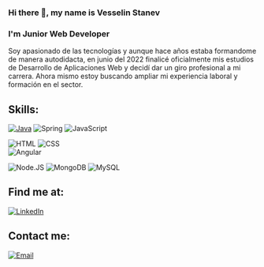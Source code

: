### Hi there 👋, my name is Vesselin Stanev
### I'm Junior Web Developer

Soy apasionado de las tecnologías y aunque hace años estaba formandome de manera autodidacta, en junio del 2022 finalicé oficialmente mis estudios de Desarrollo de Aplicaciones Web y decidí dar un giro profesional a mi carrera. Ahora mismo estoy buscando ampliar mi experiencia laboral y formación en el sector.


## Skills:
[![Java](https://img.shields.io/badge/Java-007396?style=for-the-badge&logo=java&logoColor=white&labelColor=101010)]()
![Spring](https://img.shields.io/badge/Spring-6DB33F?style=for-the-badge&logo=spring&logoColor=white)
![JavaScript](https://img.shields.io/badge/JavaScript-F7DF1E?style=for-the-badge&logo=javascript&logoColor=white&labelColor=101010)</br>

![HTML](https://img.shields.io/badge/HTML-E34F26?style=for-the-badge&logo=html5&logoColor=white&labelColor=101010)
![CSS](https://img.shields.io/badge/CSS3-1572B6?style=for-the-badge&logo=css3&logoColor=white)<br>
![Angular](https://img.shields.io/badge/Angular-DD0031?style=for-the-badge&logo=angular&logoColor=white)</br>

![Node.JS](https://img.shields.io/badge/Node.JS-339933?style=for-the-badge&logo=node.js&logoColor=white&labelColor=101010)
![MongoDB](https://img.shields.io/badge/MongoDB-47A248?style=for-the-badge&logo=mongodb&logoColor=white&labelColor=101010)
![MySQL](https://img.shields.io/badge/MySQL-4479A1?style=for-the-badge&logo=mysql&logoColor=white&labelColor=101010)



## Find me at:

[![LinkedIn](https://img.shields.io/badge/LinkedIn-Vesselin_Bontchev_Stanev-0077B5?style=for-the-badge&logo=linkedin&logoColor=white&labelColor=101010)](https://www.linkedin.com/in/vesselin-vaniov/)


## Contact me:

[![Email](https://img.shields.io/badge/vasivaniov@gmail.com-44a3f1?style=for-the-badge&logo=Gmail&logoColor=white&labelColor=101010)](vasivaniov@gmail.com)

